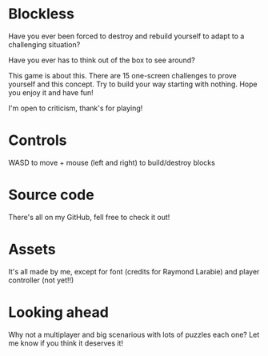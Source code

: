 # Blockless

Have you ever been forced to destroy and rebuild yourself to adapt to a challenging situation?

Have you ever has to think out of the box to see around?

This game is about this. There are 15 one-screen challenges to prove yourself and this concept. Try to build your way starting with nothing. Hope you enjoy it and have fun!



I'm open to criticism, thank's for playing!

# Controls
WASD to move + mouse (left and right) to build/destroy blocks

# Source code
There's all on my GitHub, fell free to check it out!

# Assets
It's all made by me, except for font (credits for Raymond Larabie) and player controller (not yet!!)

# Looking ahead
Why not a multiplayer and big scenarious with lots of puzzles each one? Let me know if you think it deserves it!
